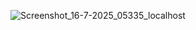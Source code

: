 ![Screenshot_16-7-2025_05335_localhost](https://github.com/user-attachments/assets/0ab4376c-e838-4997-9c4c-126edef13f42)
